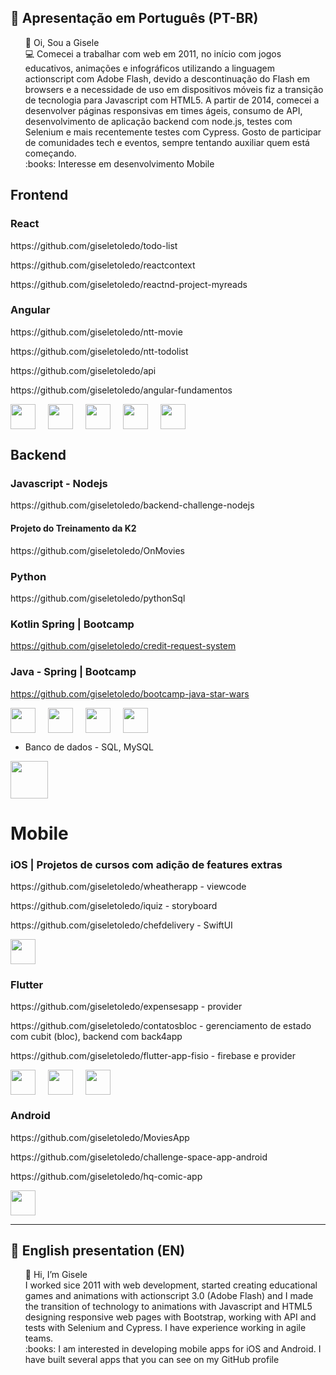 ## :memo: Apresentação em Português (PT-BR)
<ul style="list-style-type:none">
  <li>👋 Oi, Sou a Gisele</li>
  <li> 💻 Comecei a trabalhar com web em 2011, no início com jogos educativos, animações e infográficos utilizando a linguagem actionscript com Adobe Flash, devido a descontinuação do Flash em browsers e a necessidade de uso em dispositivos móveis fiz a transição de tecnologia para Javascript com HTML5. 
    A partir de 2014, comecei a desenvolver páginas responsivas em times ágeis, consumo de API, desenvolvimento de aplicação backend com node.js, testes com Selenium e mais recentemente testes com Cypress.
    Gosto de participar de comunidades tech e eventos, sempre tentando auxiliar quem está começando.
  </li>
  <li>:books: Interesse em desenvolvimento Mobile</li>
</ul>


## Frontend

### React

<p>https://github.com/giseletoledo/todo-list</p>
<p>https://github.com/giseletoledo/reactcontext</p>
<p>https://github.com/giseletoledo/reactnd-project-myreads</p>


### Angular 

<p>https://github.com/giseletoledo/ntt-movie</p>
<p>https://github.com/giseletoledo/ntt-todolist</p>

<p>https://github.com/giseletoledo/api</p>
<p>https://github.com/giseletoledo/angular-fundamentos</p>


<div style="display: flex; gap: 20px;">
  <img loading="lazy" src="https://cdn.jsdelivr.net/gh/devicons/devicon@latest/icons/html5/html5-original.svg" width="40" height="40" />
  <img loading="lazy" src="https://cdn.jsdelivr.net/gh/devicons/devicon@latest/icons/css3/css3-original.svg" width="40" height="40" />
  <img loading="lazy" src="https://cdn.jsdelivr.net/gh/devicons/devicon@latest/icons/javascript/javascript-original.svg" width="40" height="40"/>
  <img loading="lazy" src="https://cdn.jsdelivr.net/gh/devicons/devicon@latest/icons/react/react-original.svg" width="40" height="40" />
  <img loading="lazy" src="https://cdn.jsdelivr.net/gh/devicons/devicon@latest/icons/angular/angular-original.svg" width="40" height="40" />
</div>

## Backend

### Javascript - Nodejs
<p>https://github.com/giseletoledo/backend-challenge-nodejs</p>

#### Projeto do Treinamento da K2
<p>https://github.com/giseletoledo/OnMovies</p>

### Python
<p>https://github.com/giseletoledo/pythonSql</p>

### Kotlin Spring | Bootcamp
https://github.com/giseletoledo/credit-request-system

### Java - Spring | Bootcamp
https://github.com/giseletoledo/bootcamp-java-star-wars

<div style="display: flex; gap: 20px;">
  <img loading="lazy" src="https://cdn.jsdelivr.net/gh/devicons/devicon@latest/icons/java/java-original-wordmark.svg" width="40" height="40" />
  <img loading="lazy" src="https://cdn.jsdelivr.net/gh/devicons/devicon@latest/icons/npm/npm-original-wordmark.svg" width="40" height="40" />
  <img src="https://cdn.jsdelivr.net/gh/devicons/devicon@latest/icons/kotlin/kotlin-original.svg" width="40" height="40" />       
  <img src="https://cdn.jsdelivr.net/gh/devicons/devicon@latest/icons/python/python-original.svg" width="40" height="40" />          
</div>  

- Banco de dados -  SQL, MySQL
<img src="https://cdn.jsdelivr.net/gh/devicons/devicon@latest/icons/mysql/mysql-original-wordmark.svg" width="60" height="60" />


# Mobile

### iOS | Projetos de cursos com adição de features extras 
<p>https://github.com/giseletoledo/wheatherapp - viewcode</p>
<p>https://github.com/giseletoledo/iquiz - storyboard</p>
<p>https://github.com/giseletoledo/chefdelivery - SwiftUI</p>

<img src="https://cdn.jsdelivr.net/gh/devicons/devicon@latest/icons/swift/swift-original.svg" width="40" height="40" />
          

### Flutter
<p>https://github.com/giseletoledo/expensesapp - provider</p> 
<p>https://github.com/giseletoledo/contatosbloc - gerenciamento de estado com cubit (bloc), backend com back4app</p>
<p>https://github.com/giseletoledo/flutter-app-fisio - firebase e provider</p> 

<div style="display: flex; gap: 20px;">
  <img src="https://cdn.jsdelivr.net/gh/devicons/devicon@latest/icons/firebase/firebase-original.svg" width="40" height="40" />
  <img src="https://cdn.jsdelivr.net/gh/devicons/devicon@latest/icons/dart/dart-original.svg" width="40" height="40" />
  <img src="https://cdn.jsdelivr.net/gh/devicons/devicon@latest/icons/flutter/flutter-original.svg" width="40" height="40"/>
</div>    

### Android
<p>https://github.com/giseletoledo/MoviesApp</p>
<p>https://github.com/giseletoledo/challenge-space-app-android</p>
<p>https://github.com/giseletoledo/hq-comic-app</p>
<img src="https://cdn.jsdelivr.net/gh/devicons/devicon@latest/icons/android/android-original.svg" width="40" height="40"/>               

-----------------------------------------------------------------------
## :memo: English presentation (EN)
<ul style="list-style-type:none">
  <li>👋 Hi, I’m Gisele</li>
  <li> I worked sice 2011 with web development, started creating educational games and animations with actionscript 3.0 (Adobe Flash) and I made the transition of technology to animations with Javascript and HTML5 designing responsive web pages with Bootstrap, working with API and tests with Selenium and Cypress. I have experience working in agile teams.
  <li>:books: I am interested in developing mobile apps for iOS and Android. I have built several apps that you can see on my GitHub profile</li>
</ul>

<!---
giseletoledo/giseletoledo is a ✨ special ✨ repository because its `README.md` (this file) appears on your GitHub profile.
You can click the Preview link to take a look at your changes.
--->


           
          


